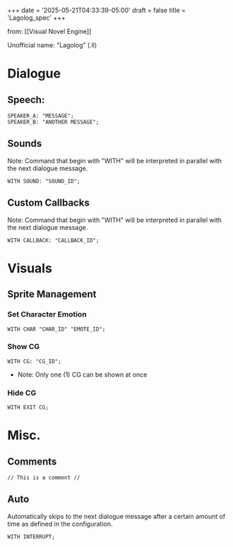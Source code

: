 +++
date = '2025-05-21T04:33:39-05:00'
draft = false
title = 'Lagolog_spec'
+++

from: [[Visual Novel Engine]]

Unofficial name: "Lagolog" (.ll)

# Dialogue
## Speech:
```
SPEAKER_A: "MESSAGE";
SPEAKER_B: "ANOTHER MESSAGE";
```

## Sounds
Note: Command that begin with "WITH" will be interpreted in parallel with the next dialogue message.

```
WITH SOUND: "SOUND_ID";
```

## Custom Callbacks
Note: Command that begin with "WITH" will be interpreted in parallel with the next dialogue message.
```
WITH CALLBACK: "CALLBACK_ID";
```

# Visuals
## Sprite Management

### Set Character Emotion
```
WITH CHAR "CHAR_ID" "EMOTE_ID";
```
### Show CG
```
WITH CG: "CG_ID";
```

* Note: Only one (1) CG can be shown at once
### Hide CG
```
WITH EXIT CG;
```

# Misc.

## Comments
```
// This is a comment //
```

## Auto
Automatically skips to the next dialogue message after a certain amount of time as defined in the configuration.
```
WITH INTERRUPT;
```